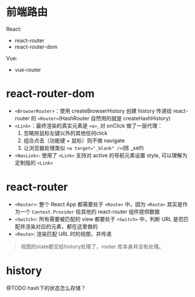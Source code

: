 # 前端路由
React:
+ react-router
+ react-router-dom

Vue:
+ vue-router

# react-router-dom

+ `<BrowserRouter>`：使用 createBrowserHistory 创建 history 传递给 react-router 的 `<Router>`(HashRouter 自然用的就是 createHashHistory)
+ `<Link>`：最终渲染的真实元素是 `<a>`, 对 onClick 做了一层代理：
  1. 忽略除鼠标左键以外的其他任何click
  2. 组合点击（功能键 + 鼠标）则不做 navigate
  3. 让浏览器处理类似 `<a target="_blank" />`(除 _self)
+ `<NavLink>`: 使用了 `<Link>` 支持对 active 的导航元素设置 style, 可以理解为定制版的 `<Link>`

# react-router

+ `<Router>`: 整个 React App 都需要处于 `<Route>` 中，因为 `<Route>` 其实是作为一个 `Context.Provider` 给其他的 react-router 组件提供数据
+ `<Switch>`: 所有需要被匹配的 view 都要处于 `<Switch>` 中，判断 URL 是否匹配并渲染对应的元素，都在这里做的
+ `<Route>`: 渲染匹配 URL 时的视图，并传递

> 视图的state都交给history处理了，router 库本身并没有处理。

# history
@TODO hash下的状态怎么存储？
